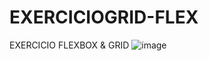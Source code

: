 # EXERCICIOGRID-FLEX
EXERCICIO FLEXBOX &amp; GRID
![image](https://user-images.githubusercontent.com/57420848/209449549-2478e597-4455-47ef-96f9-ce4238aeae76.png)

